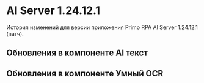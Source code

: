 # AI Server 1.24.12.1

История изменений для версии приложения Primo RPA AI Server 1.24.12.1 (патч).

## Обновления в компоненте AI текст


## Обновления в компоненте Умный OCR
